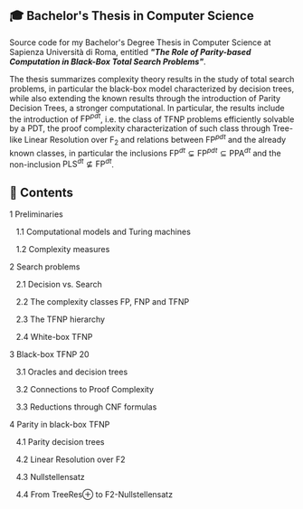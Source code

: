 ## 🎓 Bachelor's Thesis in Computer Science

Source code for my Bachelor's Degree Thesis in Computer Science at Sapienza Università di Roma, entitled ___"The Role of Parity-based Computation in Black-Box Total Search Problems"___.

The thesis summarizes complexity theory results in the study of total search problems, in particular the black-box model characterized by decision trees, while also extending the known results through the introduction of Parity Decision Trees, a stronger computational. In particular, the results include the introduction of $\textsf{FP}^{pdt}$, i.e. the class of TFNP problems efficiently solvable by a PDT, the proof complexity characterization of such class through Tree-like Linear Resolution over $\textsf{F}_2$ and relations between $\textsf{FP}^{pdt}$ and the already known classes, in particular the inclusions $\textsf{FP}^{dt} \subsetneq \textsf{FP}^{pdt} \subseteq \textsf{PPA}^{dt}$ and the non-inclusion $\textsf{PLS}^{dt} \not\subseteq \textsf{FP}^{dt}$.

## 📑 Contents

1 Preliminaries

&nbsp;&nbsp;&nbsp;1.1 Computational models and Turing machines

&nbsp;&nbsp;&nbsp;1.2 Complexity measures

2 Search problems

&nbsp;&nbsp;&nbsp;2.1 Decision vs. Search

&nbsp;&nbsp;&nbsp;2.2 The complexity classes FP, FNP and TFNP

&nbsp;&nbsp;&nbsp;2.3 The TFNP hierarchy

&nbsp;&nbsp;&nbsp;2.4 White-box TFNP

3 Black-box TFNP 20

&nbsp;&nbsp;&nbsp;3.1 Oracles and decision trees

&nbsp;&nbsp;&nbsp;3.2 Connections to Proof Complexity

&nbsp;&nbsp;&nbsp;3.3 Reductions through CNF formulas

4 Parity in black-box TFNP

&nbsp;&nbsp;&nbsp;4.1 Parity decision trees

&nbsp;&nbsp;&nbsp;4.2 Linear Resolution over F2

&nbsp;&nbsp;&nbsp;4.3 Nullstellensatz

&nbsp;&nbsp;&nbsp;4.4 From TreeRes⊕ to F2-Nullstellensatz
